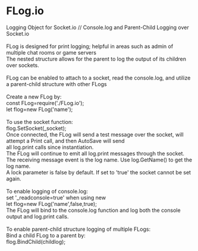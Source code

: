 # FLog.io
Logging Object for Socket.io // Console.log and Parent-Child Logging over Socket.io<br/>
<br/>
FLog is designed for print logging; helpful in areas such as admin of multiple chat rooms or game servers<br/>
The nested structure allows for the parent to log the output of its children over sockets.<br/>
<br/>
FLog can be enabled to attach to a socket, read the console.log, and utilize a parent-child structure with other FLogs<br/>
<br/>
Create a new FLog by:<br/>
      const FLog=require('./FLog.io');<br/>
      let flog=new FLog('name');<br/>
<br/>
To use the socket function:<br/>
      flog.SetSocket(\_socket);<br/>
  Once connected, the FLog will send a test message over the socket, will attempt a Print call, and then AutoSave will send<br/>
  all log.print calls since instantiation.<br/>
  The FLog will continue to emit all log.print messages through the socket.<br/>
  The receiving message event is the log name. Use log.GetName() to get the log name.<br/>
  A lock parameter is false by default. If set to 'true' the socket cannot be set again.<br/>
<br/>
To enable logging of console.log:<br/>
      set '\_readconsole=true' when using new<br/>
      let flog=new FLog('name',false,true);<br/>
  The FLog will bind to the console.log function and log both the console output and log.print calls.<br/>
  <br/>
To enable parent-child structure logging of multiple FLogs:<br/>
  Bind a child FLog to a parent by:<br/>
      flog.BindChild(childlog);<br/>


  
